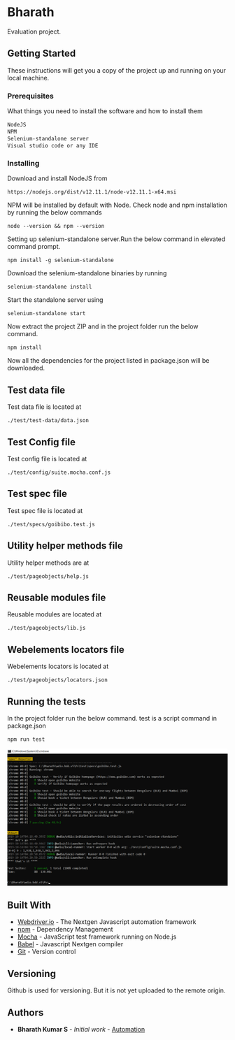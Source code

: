 # Bharath

Evaluation project.

## Getting Started

These instructions will get you a copy of the project up and running on your local machine.

### Prerequisites

What things you need to install the software and how to install them

```
NodeJS
NPM
Selenium-standalone server
Visual studio code or any IDE
```

### Installing


Download and install NodeJS from 

```
https://nodejs.org/dist/v12.11.1/node-v12.11.1-x64.msi
```

NPM will be installed by default with Node. Check node and npm installation by running the below commands

```
node --version && npm --version
```

Setting up selenium-standalone server.Run the below command in elevated command prompt. 

```
npm install -g selenium-standalone
```

Download the selenium-standalone binaries by running

```
selenium-standalone install
```

Start the standalone server using 

```
selenium-standalone start
```

Now extract the project ZIP and in the project folder run the below command.
```
npm install
```

Now all the dependencies for the project listed in package.json will be downloaded.

## Test data file

Test data file is located at 

```
./test/test-data/data.json
```

## Test Config file

Test config file is located at 

```
./test/config/suite.mocha.conf.js
```

## Test spec file

Test spec file is located at 

```
./test/specs/goibibo.test.js
```

## Utility helper methods file

Utility helper methods are at 

```
./test/pageobjects/help.js
```


## Reusable modules file

 Reusable modules are located at

```
./test/pageobjects/lib.js
```

## Webelements locators file

 Webelements locators is located at 

```
./test/pageobjects/locators.json
```

## Running the tests

In the project folder run the below command. test is a script command in package.json

```
npm run test
```

![Alt text](dir.PNG?raw=true "Title")

## Built With

* [Webdriver.io](https://webdriver.io/) - The Nextgen Javascript automation framework
* [npm](https://www.npmjs.com/) - Dependency Management
* [Mocha](https://www.mochajs.org) - JavaScript test framework running on Node.js 
* [Babel](https://babeljs.io/) - Javascript Nextgen compiler
* [Git](https://github.com) - Version control

## Versioning

Github is used for versioning. But it is not yet uploaded to the remote origin.

## Authors

* **Bharath Kumar S** - *Initial work* - [Automation](https://github.com/Bharath-Kumar-S)

